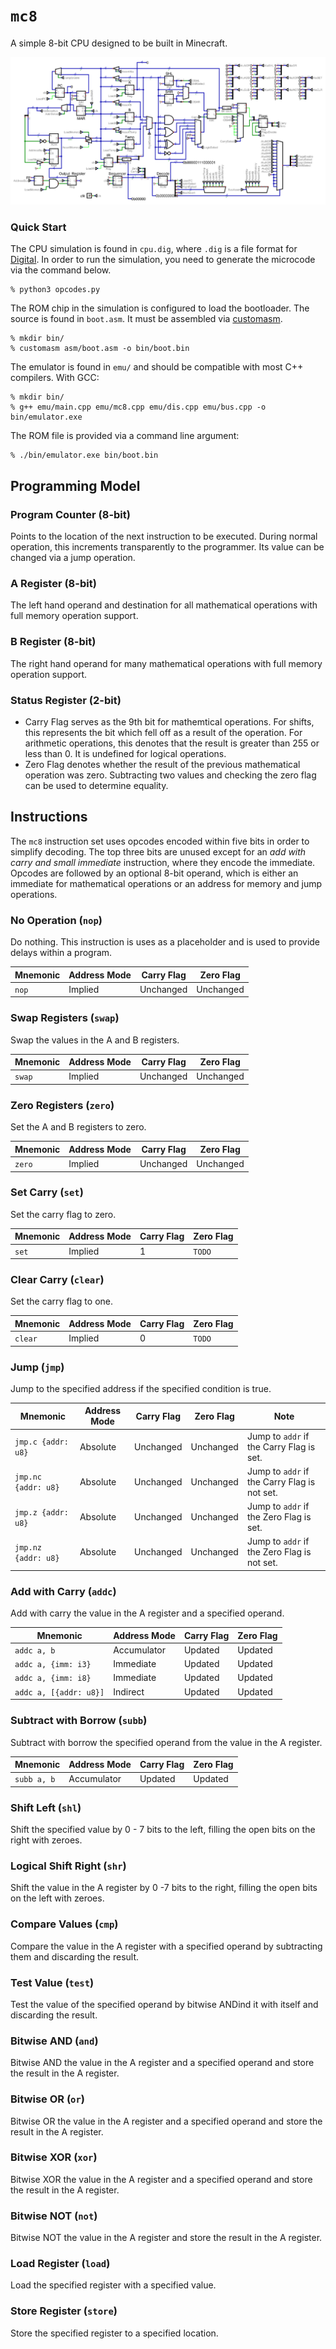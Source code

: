 # `mc8`
A simple 8-bit CPU designed to be built in Minecraft.

![sim_pic](sim_pic.png)

### Quick Start

The CPU simulation is found in `cpu.dig`, where `.dig` is a file format for [Digital](https://github.com/hneemann/Digital). In order to run the simulation, you need to generate the microcode via the command below.
```
% python3 opcodes.py
```
The ROM chip in the simulation is configured to load the bootloader. The source is found in `boot.asm`. It must be assembled via [customasm](https://github.com/hlorenzi/customasm).
```
% mkdir bin/
% customasm asm/boot.asm -o bin/boot.bin
```
The emulator is found in `emu/` and should be compatible with most C++ compilers. With GCC:
```
% mkdir bin/
% g++ emu/main.cpp emu/mc8.cpp emu/dis.cpp emu/bus.cpp -o bin/emulator.exe
```
The ROM file is provided via a command line argument:
```
% ./bin/emulator.exe bin/boot.bin
```

## Programming Model

### Program Counter (8-bit)
Points to the location of the next instruction to be executed. During normal operation, this increments transparently to the programmer. Its value can be changed via a jump operation.

### A Register (8-bit)
The left hand operand and destination for all mathematical operations with full memory operation support.

### B Register (8-bit)
The right hand operand for many mathematical operations with full memory operation support.

### Status Register (2-bit)
- Carry Flag serves as the 9th bit for mathemtical operations. For shifts, this represents the bit which fell off as a result of the operation. For arithmetic operations, this denotes that the result is greater than 255 or less than 0. It is undefined for logical operations.
- Zero Flag denotes whether the result of the previous mathematical operation was zero. Subtracting two values and checking the zero flag can be used to determine equality.

## Instructions
The `mc8` instruction set uses opcodes encoded within five bits in order to simplify decoding. The top three bits are unused except for an *add with carry and small immediate* instruction, where they encode the immediate. Opcodes are followed by an optional 8-bit operand, which is either an immediate for mathematical operations or an address for memory and jump operations.

### No Operation (`nop`)
Do nothing. This instruction is uses as a placeholder and is used to provide delays within a program.

| Mnemonic | Address Mode | Carry Flag | Zero Flag |
| -------- | ------------ | ---------- | --------- |
| `nop`    | Implied      | Unchanged  | Unchanged |

### Swap Registers (`swap`)
Swap the values in the A and B registers.

| Mnemonic | Address Mode | Carry Flag | Zero Flag |
| -------- | ------------ | ---------- | --------- |
| `swap`   | Implied      | Unchanged  | Unchanged |

### Zero Registers (`zero`)
Set the A and B registers to zero.

| Mnemonic | Address Mode | Carry Flag | Zero Flag |
| -------- | ------------ | ---------- | --------- |
| `zero`   | Implied      | Unchanged  | Unchanged |

### Set Carry (`set`)
Set the carry flag to zero.

| Mnemonic | Address Mode | Carry Flag | Zero Flag |
| -------- | ------------ | ---------- | --------- |
| `set`    | Implied      | 1          | `TODO`    |

### Clear Carry (`clear`)
Set the carry flag to one.

| Mnemonic | Address Mode | Carry Flag | Zero Flag |
| -------- | ------------ | ---------- | --------- |
| `clear`  | Implied      | 0          | `TODO`    |

### Jump (`jmp`)
Jump to the specified address if the specified condition is true.

| Mnemonic            | Address Mode | Carry Flag | Zero Flag | Note                                         |
| ------------------- | ------------ | ---------- | --------- | -------------------------------------------- |
| `jmp.c {addr: u8}`  | Absolute     | Unchanged  | Unchanged | Jump to `addr` if the Carry Flag is set.     |
| `jmp.nc {addr: u8}` | Absolute     | Unchanged  | Unchanged | Jump to `addr` if the Carry Flag is not set. |
| `jmp.z {addr: u8}`  | Absolute     | Unchanged  | Unchanged | Jump to `addr` if the Zero Flag is set.      |
| `jmp.nz {addr: u8}` | Absolute     | Unchanged  | Unchanged | Jump to `addr` if the Zero Flag is not set.  |

### Add with Carry (`addc`)
Add with carry the value in the A register and a specified operand.

| Mnemonic               | Address Mode | Carry Flag            | Zero Flag |
| ---------------------- | ------------ | --------------------- | --------- |
| `addc a, b`            | Accumulator  | Updated               | Updated   |
| `addc a, {imm: i3}`    | Immediate    | Updated               | Updated   |
| `addc a, {imm: i8}`    | Immediate    | Updated               | Updated   |
| `addc a, [{addr: u8}]` | Indirect     | Updated               | Updated   |

### Subtract with Borrow (`subb`)
Subtract with borrow the specified operand from the value in the A register.

| Mnemonic               | Address Mode | Carry Flag            | Zero Flag |
| ---------------------- | ------------ | --------------------- | --------- |
| `subb a, b`            | Accumulator  | Updated               | Updated   |

### Shift Left (`shl`)
Shift the specified value by 0 - 7 bits to the left, filling the open bits on the right with zeroes.

### Logical Shift Right (`shr`)
Shift the value in the A register by 0 -7 bits to the right, filling the open bits on the left with zeroes.

### Compare Values (`cmp`)
Compare the value in the A register with a specified operand by subtracting them and discarding the result.

### Test Value (`test`)
Test the value of the specified operand by bitwise ANDind it with itself and discarding the result.

### Bitwise AND (`and`)
Bitwise AND the value in the A register and a specified operand and store the result in the A register.

### Bitwise OR (`or`)
Bitwise OR the value in the A register and a specified operand and store the result in the A register.

### Bitwise XOR (`xor`)
Bitwise XOR the value in the A register and a specified operand and store the result in the A register.

### Bitwise NOT (`not`)
Bitwise NOT the value in the A register and store the result in the A register.

### Load Register (`load`)
Load the specified register with a specified value.

### Store Register (`store`)
Store the specified register to a specified location.
